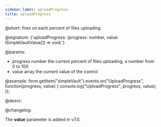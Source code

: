 ```yaml
---
sidebar_label: uploadProgress
title: uploadProgress
---          
```


@short: fires on each percent of files uploading

@signature: {'uploadProgress: (progress: number, value: ISimpleVaultValue[]) => void;'}

@params:
- progress      number      the current percent of files uploading, a number from 0 to 100
- value     array     the current value of the control

@example:
form.getItem("simpleVault").events.on("UploadProgress", function(progress, value) {
    console.log("UploadProgress", progress, value);
});

@descr:

@changelog:

The **value** parameter is added in v7.0.
